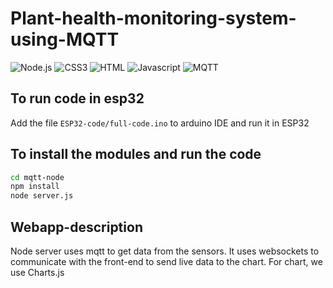 # Plant-health-monitoring-system-using-MQTT


![Node.js](https://img.shields.io/badge/Node.js-374151?style=for-the-badge&logo=node.js&logoColor=61DA0B)
![CSS3](https://img.shields.io/badge/CSS-334151?style=for-the-badge&logo=css3&logoColor=green)
![HTML](https://img.shields.io/badge/HTML-334151?style=for-the-badge&logo=html5&logoColor=facc15)
![Javascript](https://img.shields.io/badge/JavaScript-334151?style=for-the-badge&logo=javascript&logoColor=fb923c)
![MQTT](https://img.shields.io/badge/MQTT-334151?style=for-the-badge&logo=mqtt&logoColor=f0123c)
## To run code in esp32
Add the file `ESP32-code/full-code.ino` to arduino IDE and run it in ESP32


## To install the modules and run the code
```bash
cd mqtt-node
npm install
node server.js
```


## Webapp-description

Node server uses mqtt to get data from the sensors.
It uses websockets to communicate with the front-end to send live data to the chart.
For chart, we use Charts.js
